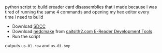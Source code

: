 python script to build ereader card disassemblies that i made because i was tired of running the same 4 commands and opening my hex editor every time i need to build
* Download [SDCC](http://sdcc.sourceforge.net/)
* Download [nedcmake](https://www.caitsith2.com/ereader/tools/nedcmake.rar) from [caitsith2.com E-Reader Development Tools](https://www.caitsith2.com/ereader/devtools.htm)
* Run the script

outputs `us-01.raw` and `us-01.bmp`
